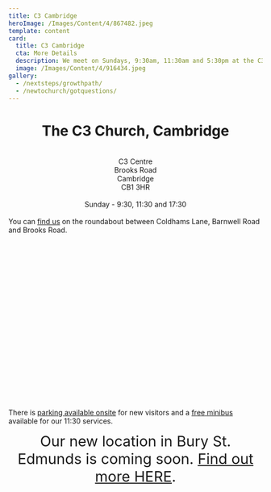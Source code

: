 ```yaml
---
title: C3 Cambridge
heroImage: /Images/Content/4/867482.jpeg
template: content
card:
  title: C3 Cambridge
  cta: More Details
  description: We meet on Sundays, 9:30am, 11:30am and 5:30pm at the C3 Centre, Cambridge, CB1 3HR.
  image: /Images/Content/4/916434.jpeg
gallery:
  - /nextsteps/growthpath/
  - /newtochurch/gotquestions/
---
```


<h1 style="text-align: center;">
The C3 Church, Cambridge</h1>

<div style="text-align: center;">
 </div>

<div style="text-align: center;">
C3 Centre<br/>
Brooks Road<br/>
Cambridge<br/>
CB1 3HR</div>

<div>
 </div>

<div style="text-align: center;">
Sunday - 9:30, 11:30 and 17:30</div>

<div>
 <br/>
You can <a href="/Articles/509880/Parking_and_Transport.aspx">find us</a> on the roundabout between Coldhams Lane, Barnwell Road and Brooks Road.</div>
 <div>
<div id="ctl00_ctl00_cphBody_ctl04_ctl01_map_divMap" style="width:100%; height:300px;"/>
<script type="text/javascript">
(function() {
var map,
  mapMarkerData = [],
  shadowIcon = new google.maps.MarkerImage("/Images/mapmarker-shadow.png", new google.maps.Size(40, 34), new google.maps.Point(0, 0), new google.maps.Point(9, 33)),
  currentInfoWindow,
  markers = {};

function getLetterIcon(letter) {
if(typeof(letter) === "undefined") {
letter = "";
}
return new google.maps.MarkerImage("https://www.google.com/mapfiles/marker" + letter + ".png", new google.maps.Size(20, 34), new google.maps.Point(0, 0), new google.maps.Point(9, 34));
}

function addMarker(markerData) {
var marker = new google.maps.Marker({
position: new google.maps.LatLng(markerData.lat, markerData.lng),
map: map
});
marker.setIcon(getLetterIcon(markerData.letter));
marker.setShadow(shadowIcon);

if(markerData.title || markerData.desc) {
var fnClickHandler = function() {
var strHTML = "";
if(markerData.title &amp;&amp; (markerData.title != '')) strHTML += "&lt;b&gt;" + markerData.title + "&lt;/b&gt;";
if(markerData.desc &amp;&amp; (markerData.desc != '')) {
if(strHTML != "") strHTML += "&lt;p/&gt;";
strHTML += markerData.desc;
}
var infoWindow = new google.maps.InfoWindow({
content: "&lt;span class='MarkerText'&gt;" + strHTML + "&lt;/span&gt;"
});

if(currentInfoWindow) {
currentInfoWindow.close();
}
infoWindow.open(map, marker);
currentInfoWindow = infoWindow;
}

marker.clickHandler = fnClickHandler;
google.maps.event.addListener(marker, "click", fnClickHandler);
}

markers[markerData.id] = marker;
}

function init() {
var mapOptions = {
zoom: 16,
center: new google.maps.LatLng(52.200474, 0.156844),
mapTypeId: google.maps.MapTypeId.ROADMAP,
disableDefaultUI: true,
panControl: true,
zoomControl: true,
zoomControlOptions: {style: google.maps.ZoomControlStyle.SMALL},
mapTypeControl: false,
scaleControl: false,
streetViewControl: true,
overviewMapControl: false,
scrollwheel: true
},
i;

map = new google.maps.Map(document.getElementById("ctl00_ctl00_cphBody_ctl04_ctl01_map_divMap"), mapOptions);

for(i = 0; i &lt; mapMarkerData.length; i++) {
addMarker(mapMarkerData[i]);
}
}

window.ctl00_ctl00_cphBody_ctl04_ctl01_map_ShowPoint = function(id) {
if(markers[id].clickHandler) {
markers[id].clickHandler();
}
}

init();
})();
</script>

<style type="text/css">
SPAN.MarkerText, SPAN.MarkerText TD {
font-family: Arial;
font-size: 12px;
}
</style>
<style type="text/css">
.map-nearest-results {
    background-color:gray;
}
</style>

</div>
<p>
There is <a href="http://thec3.uk/parking">parking available onsite</a> for new visitors and a <a href="/Articles/509880/Parking_and_Transport.aspx">free minibus</a> available for our 11:30 services.</p>

<p style="text-align: center;">
<span style="text-align: center; font-size: 1.8rem;">Our new location in Bury St. Edmunds is coming soon. </span><a href="/Articles/529859/Bury_St_Edmunds.aspx" style="text-align: center; background-color: white; font-size: 1.8rem;">Find out more HERE</a><span style="text-align: center; font-size: 1.8rem;">.</span></p>

<table class="pagebox" id="tbStyleWrapperTable" style="display: none;">
<tbody>
<tr>
  <td class="body" id="tdStyleWrapperCell">
     </td>
</tr>
</tbody>
</table>
